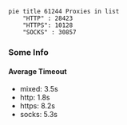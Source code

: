 
```mermaid
pie title 61244 Proxies in list
    "HTTP" : 28423
    "HTTPS": 10128
    "SOCKS" : 30857
```

### Some Info
#### Average Timeout

- mixed: 3.5s
- http: 1.8s
- https: 8.2s
- socks: 5.3s